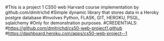 #This is a project 1 CS50 web Harvard course implementation by github.com/dmitrichd
#Simple dynamic library that stores data in a Heroky postgre database
#Involves Python, FLASK, GIT, HEROKU, PSQL, sqlalchemy
#Only for demonstration purposes.
#CREDENTIALS:
#https://github.com/dmitrichd/cs50-web-project1.github
#https://dashboard.heroku.com/apps/cs50-web-project--1
